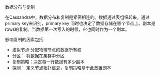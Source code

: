 数据分布与复制

在Cassandra中，数据分布和复制是紧密相连的。数据通过表组织起来，通过primary key来识别，primary key 同时也决定了数据存储在哪个节点上。副本是rows的复制。当数据第一次写入的时候，它也同时作为一个副本。

影响复制的因素包括:

- 虚拟节点:分配物理节点的数据所有权
- 分区： 将数据在集群中分区
- 复制策略：决定每一行数据有多少副本
- 探测： 定义节点拓扑信息，复制策略基于此放置副本

